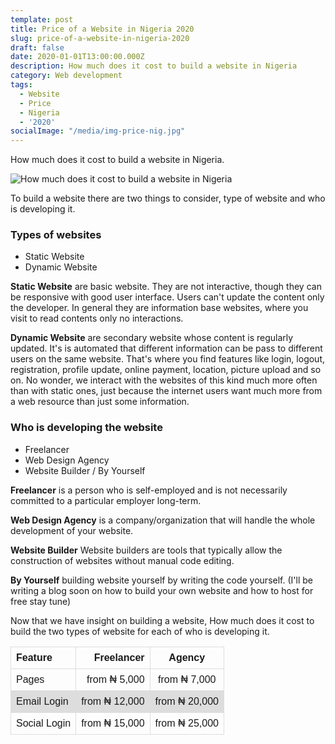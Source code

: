 ```yaml
---
template: post
title: Price of a Website in Nigeria 2020
slug: price-of-a-website-in-nigeria-2020
draft: false
date: 2020-01-01T13:00:00.000Z
description: How much does it cost to build a website in Nigeria
category: Web development
tags:
  - Website
  - Price
  - Nigeria
  - '2020'
socialImage: "/media/img-price-nig.jpg"
---
```


How much does it cost to build a website in Nigeria.

![How much does it cost to build a website in Nigeria](/media/img-price-nig.jpg)

To build a website there are two things to consider, type of website and who is developing it.

### Types of websites
- Static Website
- Dynamic Website

**Static Website** are basic website. They are not interactive, though they can be responsive with good user interface. Users can't update the content only the developer. In general they are information base websites, where you visit to read contents only no interactions.

**Dynamic Website** are secondary website whose content is regularly updated. It's is automated that different information can be pass to different users on the same website. That's where you find features like login, logout, registration, profile update, online payment, location, picture upload and so on. No wonder, we interact with the websites of this kind much more often than with static ones, just because the internet users want much more from a web resource than just some information.

### Who is developing the website
- Freelancer
- Web Design Agency
- Website Builder / By Yourself

**Freelancer** is a person who is self-employed and is not necessarily committed to a particular employer long-term.

**Web Design Agency** is a company/organization that will handle the whole development of your website.

**Website Builder** Website builders are tools that typically allow the construction of websites without manual code editing. 

**By Yourself** building website yourself by writing the code yourself. (I'll be writing a blog soon on how to build your own website and how to host for free stay tune)

Now that we have insight on building a website, How much does it cost to build the two types of website for each of who is developing it.

<style>
table {
  font-family: arial, sans-serif;
  border-collapse: collapse;
  width: 100%;
}

td, th {
  border: 1px solid #dddddd;
  text-align: left;
  padding: 8px;
}

tr:nth-child(even) {
  background-color: #dddddd;
}
</style>


|   Feature   | Freelancer  | Agency |
| :---        |    ----:   |          :---: |
| Pages       | from ₦ 5,000| from ₦ 7,000 |
| Email Login | from ₦ 12,000| from ₦ 20,000 |
| Social Login | from ₦ 15,000| from ₦ 25,000 |